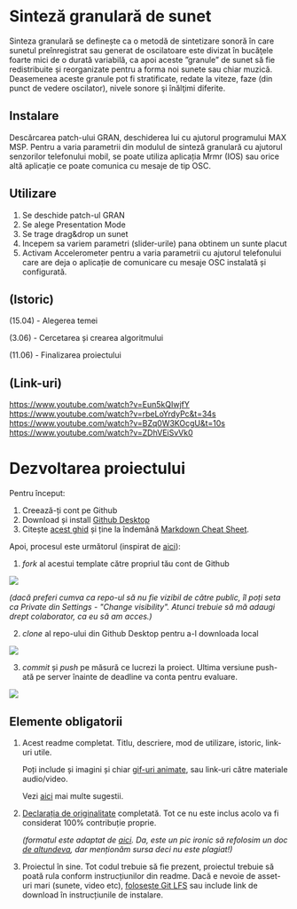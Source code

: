 # Sinteză granulară de sunet
Sinteza granulară se definește ca o metodă de sintetizare sonoră în care sunetul preînregistrat sau generat de oscilatoare este divizat în bucăţele foarte mici de o durată variabilă, ca apoi aceste ”granule” de sunet să fie redistribuite și reorganizate pentru a forma noi sunete sau chiar muzică. Deasemenea aceste granule pot fi stratificate, redate la viteze, faze (din punct de vedere oscilator), nivele sonore şi înălţimi diferite.

## Instalare
Descărcarea patch-ului GRAN, deschiderea lui cu ajutorul programului MAX MSP. Pentru a varia parametrii din modulul de sinteză granulară cu ajutorul senzorilor telefonului mobil, se poate utiliza aplicația Mrmr (IOS) sau orice altă aplicație ce poate comunica cu mesaje de tip OSC.

## Utilizare
1. Se deschide patch-ul GRAN
2. Se alege Presentation Mode
3. Se trage drag&drop un sunet
4. Incepem sa variem parametri (slider-urile) pana obtinem un sunte placut
5. Activam Accelerometer pentru a varia parametrii cu ajutorul telefonului care are deja o aplicație de comunicare cu mesaje OSC instalată și configurată.

## (Istoric)

(15.04) - Alegerea temei

(3.06) - Cercetarea și crearea algoritmului

(11.06) - Finalizarea proiectului

## (Link-uri)
https://www.youtube.com/watch?v=Eun5kQIwjfY
https://www.youtube.com/watch?v=rbeLoYrdyPc&t=34s
https://www.youtube.com/watch?v=BZq0W3KOcgU&t=10s
https://www.youtube.com/watch?v=ZDhVEiSvVk0

# Dezvoltarea proiectului

Pentru început:

1. Creează-ți cont pe Github
2. Download și install [Github Desktop](https://desktop.github.com/)
3. Citește [acest ghid](https://charlesmartin.com.au/blog/2020/08/09/student-project-repository) și ține la îndemână [Markdown Cheat Sheet](https://www.markdownguide.org/cheat-sheet).

Apoi, procesul este următorul (inspirat de [aici](https://cs.anu.edu.au/courses/comp1720/deliverables/05-major-project/#submission-process)):

1. *fork* al acestui template către propriul tău cont de Github

![](assets/fork.gif)

_(dacă preferi cumva ca repo-ul să nu fie vizibil de către public, îl poți seta ca Private din Settings - "Change visibility". Atunci trebuie să mă adaugi drept colaborator, ca eu să am acces.)_

2. *clone* al repo-ului din Github Desktop pentru a-l downloada local

![](assets/clone.gif)

3. *commit* și *push* pe măsură ce lucrezi la proiect. Ultima versiune push-ată pe server înainte de deadline va conta pentru evaluare.

![](assets/commit.gif)

## Elemente obligatorii

1. Acest readme completat. Titlu, descriere, mod de utilizare, istoric, link-uri utile.

   Poți include și imagini și chiar [gif-uri animate](https://www.screentogif.com/), sau link-uri către materiale audio/video.
   
   Vezi [aici](https://charlesmartin.com.au/blog/2020/08/09/student-project-repository) mai multe sugestii.

2. [Declarația de originalitate](statement-of-originality.yml) completată. Tot ce nu este inclus acolo va fi considerat 100% contribuție proprie.

    *(formatul este adaptat de [aici](https://gitlab.cecs.anu.edu.au/comp1720/2018/comp1720-2018-major-project/-/blob/master/statement-of-originality.yml). Da, este un pic ironic să refolosim un doc [de altundeva](https://cs.anu.edu.au/courses/comp1720/resources/faq/#how-do-i-fill-out-my-statement-of-originality), dar menționăm sursa deci nu este plagiat!)*

3. Proiectul în sine. Tot codul trebuie să fie prezent, proiectul trebuie să poată rula conform instrucțiunilor din readme. Dacă e nevoie de asset-uri mari (sunete, video etc), [folosește Git LFS](https://git-lfs.github.com/) sau include link de download în instrucțiunile de instalare.

